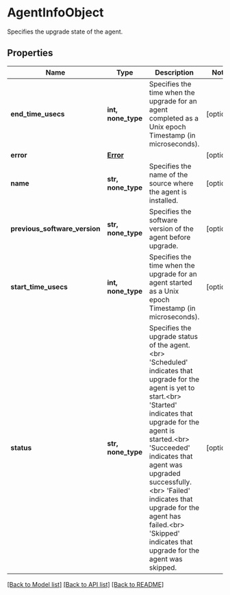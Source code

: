 # AgentInfoObject

Specifies the upgrade state of the agent.

## Properties
Name | Type | Description | Notes
------------ | ------------- | ------------- | -------------
**end_time_usecs** | **int, none_type** | Specifies the time when the upgrade for an agent completed as a Unix epoch Timestamp (in microseconds). | [optional] 
**error** | [**Error**](Error.md) |  | [optional] 
**name** | **str, none_type** | Specifies the name of the source where the agent is installed. | [optional] 
**previous_software_version** | **str, none_type** | Specifies the software version of the agent before upgrade. | [optional] 
**start_time_usecs** | **int, none_type** | Specifies the time when the upgrade for an agent started as a Unix epoch Timestamp (in microseconds). | [optional] 
**status** | **str, none_type** | Specifies the upgrade status of the agent.&lt;br&gt; &#39;Scheduled&#39; indicates that upgrade for the agent is yet to start.&lt;br&gt; &#39;Started&#39; indicates that upgrade for the agent is started.&lt;br&gt; &#39;Succeeded&#39; indicates that agent was upgraded successfully.&lt;br&gt; &#39;Failed&#39; indicates that upgrade for the agent has failed.&lt;br&gt; &#39;Skipped&#39; indicates that upgrade for the agent was skipped. | [optional] 

[[Back to Model list]](../README.md#documentation-for-models) [[Back to API list]](../README.md#documentation-for-api-endpoints) [[Back to README]](../README.md)


